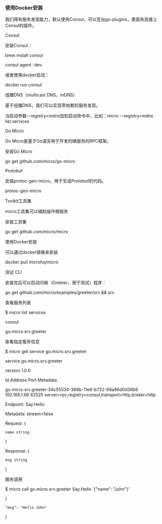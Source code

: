 ### 使用Docker安装

我们得有服务发现能力，默认使用Consul，可以签出go-plugins，里面有连接上Consul的插件。



Consul

安装Consul：



brew install consul

consul agent -dev



或者使用docker启动：



docker run consul



组播DNS（multicast DNS，mDNS）

基于组播DNS，我们可以实现零依赖的服务发现。



当启动参数--registry=mdns加到启动命令中，比如：micro --registry=mdns list services



Go Micro

Go Micro是基于Go语言用于开发的微服务的RPC框架。



安装Go Micro

go get github.com/micro/go-micro



Protobuf

安装protoc-gen-micro，用于生成Protobuf的代码。



protoc-gen-micro

Toolkit工具集

micro工具集可以辅助操作微服务



安装工具集

go get github.com/micro/micro



使用Docker安装

可以通过docker镜像来安装



docker pull microhq/micro



测试 CLI

安装完后可以启动问候（Greeter，用于测试）程序：



go get github.com/micro/examples/greeter/srv && srv



查看服务列表



$ micro list services

consul

go.micro.srv.greeter



查看指定服务信息



$ micro get service go.micro.srv.greeter

service  go.micro.srv.greeter



version 1.0.0



Id  Address Port    Metadata

go.micro.srv.greeter-34c55534-368b-11e6-b732-68a86d0d36b6   192.168.1.66    62525   server=rpc,registry=consul,transport=http,broker=http



Endpoint: Say.Hello

Metadata: stream=false



Request: {

    name string

}



Response: {

    msg string

}



服务调用





$ micro call go.micro.srv.greeter Say.Hello '{"name": "John"}'

{

    "msg": "Hello John"

}







